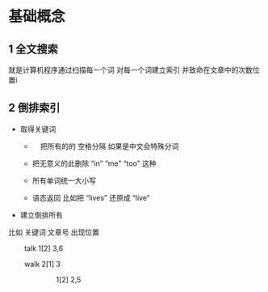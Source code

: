 # 基础概念

## 1 全文搜索

就是计算机程序通过扫描每一个词  对每一个词建立索引 并致命在文章中的次数位置i   

## 2 倒排索引

- 取得关键词
  
  -     把所有的的 空格分隔   如果是中文会特殊分词
  
  - 把无意义的此删除 “in” “me” “too” 这种
  
  - 所有单词统一大小写
  
  - 语态返回  比如把 “lives” 还原成 “live”

- 建立倒排所有

比如 关键词   文章号    出现位置

        talk        1[2]         3,6

        walk       2[1]         3

                        1[2]        2,5




